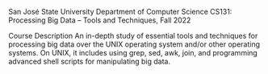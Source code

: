 San José State University
Department of Computer Science
CS131: Processing Big Data – Tools and Techniques, Fall 2022

Course Description
An in-depth study of essential tools and techniques for processing big data over the UNIX operating system 
and/or other operating systems. On UNIX, it includes using grep, sed, awk, join, and programming advanced 
shell scripts for manipulating big data.
